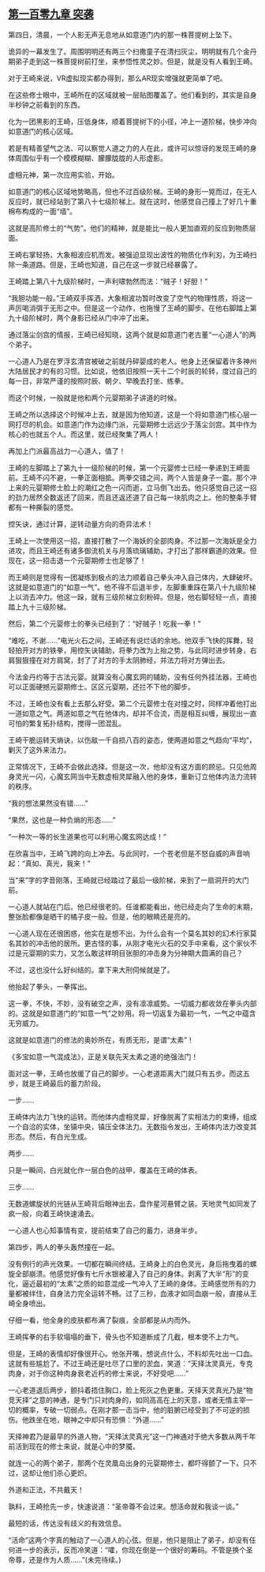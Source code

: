 ## [第一百零九章 突袭](https://www.xxbiquge.com/11_11207/9087491.html)


  第四日，清晨，一个人影无声无息地从如意道门内的那一株菩提树上坠下。

  诡异的一幕发生了。周围明明还有两三个扫撒童子在清扫灰尘，明明就有几个金丹期弟子走到这一株菩提树前打坐，来参悟性灵之妙。但是，就是没有人看到王崎。

  对于王崎来说，VR虚拟现实都办得到，那么AR现实增强就更简单了吧。

  在这些修士眼中，王崎所在的区域就被一层贴图覆盖了。他们看到的，其实是自身半秒钟之前看到的东西。

  化为一团黑影的王崎，压低身体，顺着菩提树下的小径，冲上一道阶梯，快步冲向如意道门的核心区域。

  若是有精善望气之法、可以察觉人道之力的人在此，或许可以惊讶的发现王崎的身体周围似乎有一个模模糊糊、朦朦胧胧的人形虚影。

  虚相元神，第一次应用实验，开始。

  如意道门的核心区域地势略高，但也不过百级阶梯。王崎的身形一晃而过，在无人反应时，就已经站到了第八十七级阶梯上。就在这时，他感觉自己撞上了好几十重棉布构成的一面“墙”。

  这就是高阶修士的“气势”。他们的精神，就是能比一般人更加直观的反应到物质层面。

  王崎右掌轻扬，大象相波应机而发。被强迫显现出波性的物质化作利刃，为王崎扫除一条道路。但是，王崎也知道，自己在这一步就已经暴露了。

  王崎踏上第八十九级阶梯时，一声利啸勃然而法：“贼子！好胆！”

  “我胆功能一般。”王崎双手挥洒，大象相波功暂时改变了空气的物理性质，将这一声厉喝消弭于无形之中。但是这一个动作，也拖慢了王崎的脚步。在他右脚踏上第九十级阶梯时，两个身影已经从门中冲了出来。

  通过落尘剑宫的情报，王崎已经知晓，这两个就是如意道门老古董“一心道人”的两个弟子。

  一心道人乃是在罗浮玄清宫被破之前就丹碎婴成的老人。他身上还保留着许多神州大陆居民才的有的习惯。比如说，他依旧按照一天十二个时辰的轮转，度过自己的每一日，非常严谨的按照时辰、朝夕、早晚去打坐、练拳。

  而这个时候，一般就是他和两个元婴期弟子讲道的时候。

  王崎之所以选择这个时候冲上去，就是因为他知道，这是一个将如意道门核心层一网打尽的机会。如意道门作为边缘门派，元婴期修士远远少于落尘剑宫。其中作为核心的也就五个人。而这里，就已经聚集了两人！

  再加上门派最高战力一心道人，值了！

  王崎的左脚踏上了第九十一级阶梯的时候，第一个元婴修士已经一拳递到王崎面前。王崎不闪不避，一拳正面相抵。两拳交错之间，两个人皆是身子一震。那个冲上来的元婴期修士脸上的潮红之色一闪而逝，立马倒飞出去。他只感觉自己这一招的劲力居然全数返还了回来，而且还返还道了自己每一块肌肉之上。他的整条手臂都有一种撕裂的感觉。

  控矢诀，通过计算，逆转动量方向的奇异法术！

  王崎上一次使用这一招，直接打散了一个海妖的全部肉身。不过那一次海妖是全力进攻，而且王崎还有诸多御流机关与月落琉璃辅助，才打出了那样霸道的效果。但现在，这一招击退一个元婴期修士也足够了！

  而王崎则是觉得有一团凝练到极点的法力顺着自己拳头冲入自己体内，大肆破坏。这就是如意道门的“如意一气”。他不得不后退半步，左脚重重踩在第八十九级阶梯上以消去冲力。他这一跺，就有三级阶梯立刻粉碎。但是，他右脚轻轻一点，直接踏上九十三级阶梯。

  然后，第二个元婴修士的拳头已经到了：“好贼子！吃我一拳！”

  “难吃，不谢……”电光火石之间，王崎还有说烂话的余地。他双手飞快的挥舞，轻轻拍开对方的铁拳，用控矢诀辅助，将拳力改为上抬之势，与此同时进步转身，右肩狠狠撞在对方肩窝，封了了对方的手太阴肺经，并法力将对方弹出去。

  今法金丹约等于古法元婴。就算没有心魔玄网的辅助，没有任何外挂法器，王崎也可以正面硬撼元婴期修士。区区元婴期，还拦不下他的脚步。

  不过，王崎也没有看上去那么好受。第二个元婴修士在对撞之时，同样冲着他打出一道如意之气。两道如意之气在他体内，却并不合流，而是相互纠缠，展现出一直可怕的繁复拓扑结构，搅得一团混乱。

  王崎干脆运转天熵诀，以伤敌一千自损八百的姿态，使两道如意之气趋向“平均”，剿灭了这外来法力。

  正常情况下，王崎不会做此选择。但是这一次，他却没有这方面的顾忌。只见他周身灵光一闪，心魔玄网当中无数虚相灵犀融入他的身体，重新订立他体内法力流转的秩序。

  “我的想法果然没有错……”

  “果然，这也是一种负熵的形态……”

  “一种次一等的长生道果也可以利用心魔玄网达成！”

  在欣喜当中，王崎飞跨的向上冲去。与此同时，一个苍老但是不怒自威的声音响起：“真如、真光，我来！”

  当“来”字的字音刚落，王崎就已经踏过了最后一级阶梯，来到了一扇洞开的大门前。

  一心道人就站在门后。他已经很老的。任谁都能看出，他已经走向了生命的末期，整张脸都像是晒干的橘子皮一般。但是，他的眼睛还是亮的。

  一心道人现在还很困惑，他实在是想不出，为什么会有一个莫名其妙的幻术行家莫名其妙的冲击他的居所。更古怪的事，从刚才电光火石的交手中来看，这个家伙不过是元婴期的实力，又怎么敢这样明目张胆的冲击身为分神期大圆满的自己？

  不过，这也没什么好纠结的。拿下来大刑伺候就是了。

  他抬起了拳头，一拳挥出。

  这一拳，不快，不妙，没有破空之声，没有凛凛威势。一切威力都收敛在拳头内部的。这就是如意道门的“如意一气”之妙用。将一切返复为最初一气，一气之中蕴含无穷威力。

  这就是如意道门的修法的奥妙所在，有质无形，是谓“太素”！

  《多宝如意一气混成法》，正是关联先天太素之道的绝强法门！

  面对这一拳，王崎也放缓了自己的脚步。一心老道距离大门就只有五步。而这五步，就是王崎最后的蓄力阶段。

  一步……

  王崎体内法力飞快的运转。而他体内虚相灵犀，好像脱离了实相法力的束缚，组成一个自洽的实体，坐镇中央，镇压全体法力。无数指令发出，王崎体内法力改变其形态。然后，有白光生成。

  两步……

  只是一瞬间，白光就化作一层白色的战甲，覆盖在王崎的体表。

  三步……

  无数道螺旋状的光链从王崎背后眼神出去，盘作星河悬臂之装。天地灵气如同发了疯一般，向着王崎快速涌去。

  一心道人也心知事情有变，提前结束了自己的蓄力，进身半步。

  第四步，两人的拳头轰然撞在一起。

  没有例行的声光效果。一切都在瞬间终结。王崎身上的白色灵光，身后拖曳着的螺旋全部崩溃。他感觉好像有七斤水银被灌入了自己的身体。剥离了大半“形”的变化，逼近最初的“太素”之质的如意混成一气冲入了王崎的身体。王崎感觉所有的力量都被绊住，自身法力完全运转不畅。过了三秒，血液才如同血崩一般，直接从王崎全身喷出。

  仔细一看，他全身的皮肤都布满了裂痕，全部都是从内而外。

  王崎挥拳的右手软塌塌的垂下，骨头也不知道断成了几截，根本使不上力气。

  但是，王崎的表情却好像很开心。他张开嘴，想说点什么，不料却先吐出一口血。这就有些尴尬了。不过王崎还是吐尽了口里的淤血，笑道：“天择汰灵真光，专克肉身，对于你这种肉身衰老近朽的修士来说，不好受吧……”

  一心老道退后两步，颤抖着捂住胸口，脸上死灰之色更重。天择天灵真光乃是“物竞天择”之意的神通，是专门只对肉身的，如同高高在上的天意，或者无情主宰一切的概率，专破一切弱点。在刚才那一击当中，他的脏腑已经受到了不可逆的损伤。他跌坐在地，眼神之中却只有恐惧：“外道……”

  天择神君乃是最早的外道人物，“天择汰灵真光”这一门神通对于绝大多数从两千年前活到现在的修士来说，就是心中的梦魇。

  就连一心的两个弟子，那两个在灵凰岛出身的元婴期修士，都吓得颤了一下。只不过，这却让他们杀心更炽。

  外道和正法，不共戴天！

  孰料，王崎抢先一步，快速说道：“圣帝尊不会过来。想活命就和我谈一谈。”

  最短的话，传达没有歧义的有效信息。

  “活命”这两个字真的触动了一心道人的心弦。但是，他只是阻止了弟子，却没有任何进一步的表示，反而冷笑道：“嚯，你现在倒是一个很好的筹码。不管是换个圣帝尊，还是作为人质……”(未完待续。)
